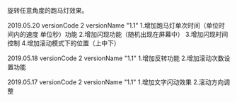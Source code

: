 
旋转任意角度的跑马灯效果。

2019.05.20
versionCode 2
versionName "1.1"
1.增加跑马灯单次时间（单位时间内的速度 单位秒）功能
2.增加闪现功能（随机出现在屏幕中）
3.增加闪现时间控制
4.增加滚动模式下的位置（上中下）

2019.05.18
versionCode 2
versionName "1.1"
1.增加反转功能
2.增加滚动次数设置功能

2019.05.17
versionCode 2
versionName "1.1" 
1.增加文字闪动效果
2.滚动方向调整

 
